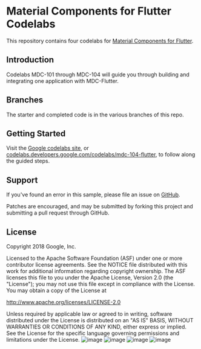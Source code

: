 # Material Components for Flutter Codelabs

This repository contains four codelabs for [Material Components for Flutter](https://github.com/material-components/material-components-flutter).

## Introduction

Codelabs MDC-101 through MDC-104 will guide you through building and integrating one application with MDC-Flutter.

## Branches

The starter and completed code is in the various branches of this repo.

## Getting Started

Visit the [Google codelabs site](https://codelabs.developers.google.com/), or [codelabs.developers.google.com/codelabs/mdc-104-flutter](https://codelabs.developers.google.com/codelabs/mdc-104-flutter), to follow along the guided steps.

## Support

If you've found an error in this sample, please file an issue on [GitHub](https://github.com/material-components/material-components-flutter-codelabs/issues).

Patches are encouraged, and may be submitted by forking this project and
submitting a pull request through GitHub.

## License

Copyright 2018 Google, Inc.

Licensed to the Apache Software Foundation (ASF) under one or more contributor
license agreements. See the NOTICE file distributed with this work for
additional information regarding copyright ownership. The ASF licenses this
file to you under the Apache License, Version 2.0 (the "License"); you may not
use this file except in compliance with the License. You may obtain a copy of
the License at

http://www.apache.org/licenses/LICENSE-2.0

Unless required by applicable law or agreed to in writing, software
distributed under the License is distributed on an "AS IS" BASIS, WITHOUT
WARRANTIES OR CONDITIONS OF ANY KIND, either express or implied. See the
License for the specific language governing permissions and limitations under
the License.
![image](https://github.com/tiaditaa/codelabs/assets/118504168/13901258-1952-4ebf-abfc-d8aeedb1821b)
![image](https://github.com/tiaditaa/codelabs/assets/118504168/1097dec3-24c4-4d0b-bd94-a2055e312aab)
![image](https://github.com/tiaditaa/codelabs/assets/118504168/0341ea03-d271-4914-bfcd-46c815db291d)
![image](https://github.com/tiaditaa/codelabs/assets/118504168/2b5b37c9-beb8-471e-b027-6ffa6ad0581a)


